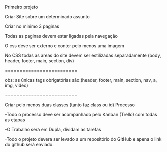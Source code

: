 Primeiro projeto

Criar Site sobre um determinado assunto

Criar no minimo 3 paginas

Todas as paginas devem estar ligadas pela navegação

O css deve ser externo e conter pelo menos uma imagem

No CSS todas as areas do site devem ser estilizadas separadamente (body, header, footer, main, section, div)

=========================

obs: as únicas tags obrigatórias são:(header, footer, main, section, nav, a, img, video)

=========================

Criar pelo menos duas classes (tanto faz class ou id)
Processo

-Todo o processo deve ser acompanhado pelo Kanban (Trello) com todas as etapas

-O Trabalho será em Dupla, dividam as tarefas

-Todo o projeto devera ser levado a um repositório do GitHub e apena o link do github será enviado.
	
